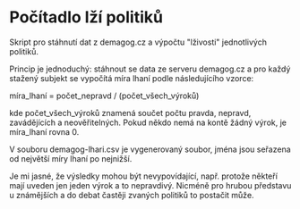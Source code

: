 # Počítadlo lží politiků
Skript pro stáhnutí dat z demagog.cz a výpočtu "lživosti" jednotlivých politiků.

Princip je jednoduchý: stáhnout se data ze serveru demagog.cz a pro každý stažený subjekt se vypočítá míra lhaní podle následujícího vzorce:

míra\_lhaní = počet\_nepravd / (počet\_všech\_výroků)

kde počet\_všech\_výroků znamená součet počtu pravda, nepravd, zavádějících a neověřitelných. Pokud někdo nemá na kontě žádný výrok, je míra\_lhaní rovna 0.

V souboru demagog-lhari.csv je vygenerovaný soubor, jména jsou seřazena od největší míry lhaní po nejnižší.

Je mi jasné, že výsledky mohou být nevypovídající, např. protože někteří mají uveden jen jeden výrok a to nepravdivý. Nicméně pro hrubou představu u známějších a do debat častěji zvaných politiků to postačit může.

